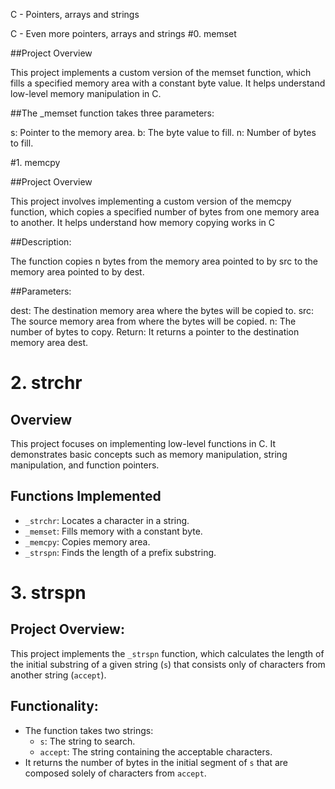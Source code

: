 C - Pointers, arrays and strings

C - Even more pointers, arrays and strings
#0. memset

##Project Overview

This project implements a custom version of the memset function,
which fills a specified memory area with a constant byte value. It helps understand low-level memory manipulation in C.

##The _memset function takes three parameters:

s: Pointer to the memory area.
b: The byte value to fill.
n: Number of bytes to fill.

#1. memcpy

##Project Overview

This project involves implementing a custom version of the memcpy function, 
which copies a specified number of bytes from one memory area to another. It helps understand how memory copying works in C

##Description:

The function copies n bytes from the memory area pointed to by src to the memory area pointed to by dest.

##Parameters:

dest: The destination memory area where the bytes will be copied to.
src: The source memory area from where the bytes will be copied.
n: The number of bytes to copy.
Return: It returns a pointer to the destination memory area dest.

# 2. strchr

## Overview

This project focuses on implementing low-level functions in C. It demonstrates basic concepts such as memory manipulation, string manipulation, and function pointers.

## Functions Implemented

- `_strchr`: Locates a character in a string.
- `_memset`: Fills memory with a constant byte.
- `_memcpy`: Copies memory area.
- `_strspn`: Finds the length of a prefix substring.

# 3. strspn

## Project Overview:

This project implements the `_strspn` function, which calculates the length of the initial substring of a given string (`s`) that consists only of characters from another string (`accept`).

## Functionality:

- The function takes two strings:
  - `s`: The string to search.
  - `accept`: The string containing the acceptable characters.
- It returns the number of bytes in the initial segment of `s` that are composed solely of characters from `accept`.
